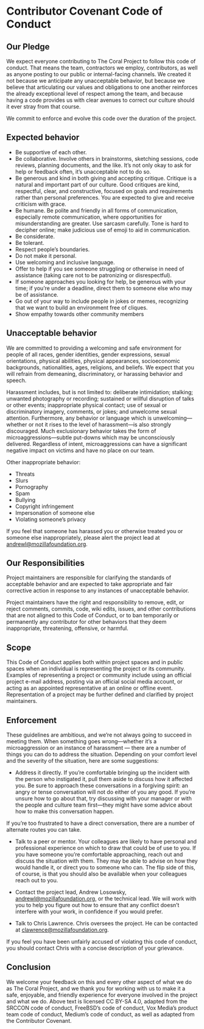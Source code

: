 # Contributor Covenant Code of Conduct

## Our Pledge

We expect everyone contributing to The Coral Project to follow this code of conduct. That means the team, contractors we employ, contributors, as well as anyone posting to our public or internal-facing channels.
We created it not because we anticipate any unacceptable behavior, but because we believe that articulating our values and obligations to one another reinforces the already exceptional level of respect among the team, and because having a code provides us with clear avenues to correct our culture should it ever stray from that course.

We commit to enforce and evolve this code over the duration of the project.

## Expected behavior

* Be supportive of each other.
* Be collaborative. Involve others in brainstorms, sketching sessions, code reviews, planning documents, and the like. It’s not only okay to ask for help or feedback often, it’s unacceptable not to do so.
* Be generous and kind in both giving and accepting critique. Critique is a natural and important part of our culture. Good critiques are kind, respectful, clear, and constructive, focused on goals and requirements rather than personal preferences. You are expected to give and receive criticism with grace.
* Be humane. Be polite and friendly in all forms of communication, especially remote communication, where opportunities for misunderstanding are greater. Use sarcasm carefully. Tone is hard to decipher online; make judicious use of emoji to aid in communication.
* Be considerate.
* Be tolerant.
* Respect people’s boundaries.
* Do not make it personal.
* Use welcoming and inclusive language.
* Offer to help if you see someone struggling or otherwise in need of assistance (taking care not to be patronizing or disrespectful).
* If someone approaches you looking for help, be generous with your time; if you’re under a deadline, direct them to someone else who may be of assistance.
* Go out of your way to include people in jokes or memes, recognizing that we want to build an environment free of cliques.
* Show empathy towards other community members


## Unacceptable behavior

We are committed to providing a welcoming and safe environment for people of all races, gender identities, gender expressions, sexual orientations, physical abilities, physical appearances, socioeconomic backgrounds, nationalities, ages, religions, and beliefs.
We expect that you will refrain from demeaning, discriminatory, or harassing behavior and speech.

Harassment includes, but is not limited to: deliberate intimidation; stalking; unwanted photography or recording; sustained or willful disruption of talks or other events; inappropriate physical contact; use of sexual or discriminatory imagery, comments, or jokes; and unwelcome sexual attention.
Furthermore, any behavior or language which is unwelcoming—whether or not it rises to the level of harassment—is also strongly discouraged. Much exclusionary behavior takes the form of microaggressions—subtle put-downs which may be unconsciously delivered. Regardless of intent, microaggressions can have a significant negative impact on victims and have no place on our team.

Other inappropriate behavior:

*	Threats
*	Slurs
*	Pornography
*	Spam
*	Bullying
*	Copyright infringement
*	Impersonation of someone else
*	Violating someone’s privacy

If you feel that someone has harassed you or otherwise treated you or someone else inappropriately, please alert the project lead at [andrewl@mozillafoundation.org](mailto:andrewl@mozillafoundation.org).


## Our Responsibilities

Project maintainers are responsible for clarifying the standards of acceptable behavior and are expected to take appropriate and fair corrective action in response to any instances of unacceptable behavior.

Project maintainers have the right and responsibility to remove, edit, or reject comments, commits, code, wiki edits, issues, and other contributions that are not aligned to this Code of Conduct, or to ban temporarily or permanently any contributor for other behaviors that they deem inappropriate, threatening, offensive, or harmful.

## Scope

This Code of Conduct applies both within project spaces and in public spaces when an individual is representing the project or its community. Examples of representing a project or community include using an official project e-mail address, posting via an official social media account, or acting as an appointed representative at an online or offline event. Representation of a project may be further defined and clarified by project maintainers.

## Enforcement

These guidelines are ambitious, and we’re not always going to succeed in meeting them. When something goes wrong—whether it’s a microaggression or an instance of harassment — there are a number of things you can do to address the situation. Depending on your comfort level and the severity of the situation, here are some suggestions:

* Address it directly. If you’re comfortable bringing up the incident with the person who instigated it, pull them aside to discuss how it affected you. Be sure to approach these conversations in a forgiving spirit: an angry or tense conversation will not do either of you any good. If you’re unsure how to go about that, try discussing with your manager or with the people and culture team first—they might have some advice about how to make this conversation happen.

If you’re too frustrated to have a direct conversation, there are a number of alternate routes you can take.

* Talk to a peer or mentor. Your colleagues are likely to have personal and professional experience on which to draw that could be of use to you. If you have someone you’re comfortable approaching, reach out and discuss the situation with them. They may be able to advise on how they would handle it, or direct you to someone who can. The flip side of this, of course, is that you should also be available when your colleagues reach out to you.

* Contact the project lead, Andrew Losowsky, [andrewl@mozillafoundation.org](mailto:andrewl@mozillafoundation.org), or the technical lead. We will work with you to help you figure out how to ensure that any conflict doesn’t interfere with your work, in confidence if you would prefer.

* Talk to Chris Lawrence. Chris oversees the project. He can be contacted at [clawrence@mozillafoundation.org](mailto:clawrence@mozillafoundation.org).

If you feel you have been unfairly accused of violating this code of conduct, you should contact Chris with a concise description of your grievance.

## Conclusion

We welcome your feedback on this and every other aspect of what we do as The Coral Project, and we thank you for working with us to make it a safe, enjoyable, and friendly experience for everyone involved in the project and what we do.
Above text is licensed CC BY-SA 4.0, adapted from the SRCCON code of conduct, FreeBSD’s code of conduct, Vox Media’s product team code of conduct, Medium’s code of conduct, as well as adapted from the Contributor Covenant.